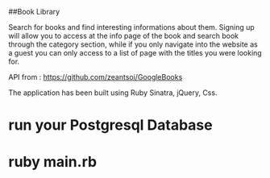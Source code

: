 
##Book Library

Search for books and find interesting informations about them.
Signing up will allow you to access at the info page of the book and search book through the category section, while if you only navigate into the website as a guest you can only access to a list of page with the titles you were looking for.


API from : https://github.com/zeantsoi/GoogleBooks

The application has been built using Ruby Sinatra, jQuery, Css.

# run your Postgresql Database
# ruby main.rb

